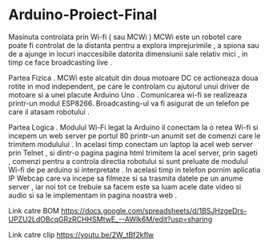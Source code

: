 # Arduino-Proiect-Final
 Masinuta controlata prin Wi-fi ( sau MCWi )
 MCWi este un robotel care poate fi controlat de la distanta pentru a explora imprejurimile , a spiona sau de a ajunge in locuri inaccesibile datorita dimensiunii sale relativ mici , in timp ce face broadcasting live .
 
 Partea Fizica . MCWi este alcatuit din doua motoare DC ce actioneaza doua rotite in mod independent, pe care le controlam cu ajutorul unui driver de motoare si a unei placute Arduino Uno . Comunicarea wi-fi se realizeaza printr-un modul ESP8266. Broadcasting-ul va fi asigurat de un telefon pe care il atasam robotului . 
 
 Partea Logica . Modulul Wi-Fi legat la Arduino il conectam la o retea Wi-fi si incepem un web server pe portul 80 printr-un anumit set de comenzi care le trimitem modulului . In acelasi timp conectam un laptop la acel web server prin Telnet , si dintr-o pagina pagina html trimitem la acel server, prin sageti , comenzi pentru a controla directia robotului si sunt preluate de modulul Wi-fi de pe arduino si interpretate . In acelasi timp in telefon pornim aplicatia IP Webcap care va incepe sa filmeze si sa trasmita datele pe un anume server , iar noi tot ce trebuie sa facem este sa luam acele date video si audio si sa le implementam in pagina noastra web .
 
  Link catre BOM https://docs.google.com/spreadsheets/d/1BSJHzgeDrs-UPZU2LdOBcqGRzRCHHSMtwE_--AWlk6M/edit?usp=sharing
  
  Link catre clip https://youtu.be/2W_tBf2kflw

